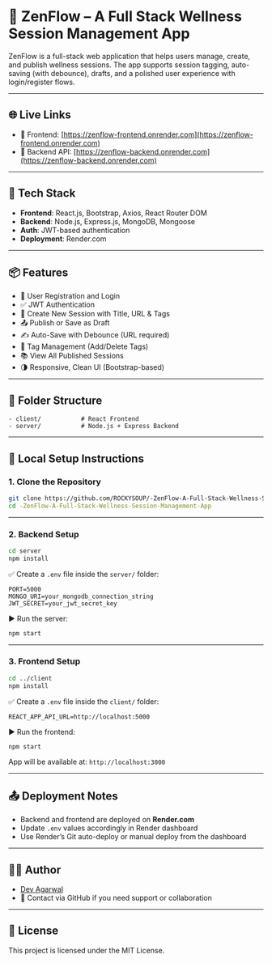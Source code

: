 
# 🌿 ZenFlow – A Full Stack Wellness Session Management App

ZenFlow is a full-stack web application that helps users manage, create, and publish wellness sessions. The app supports session tagging, auto-saving (with debounce), drafts, and a polished user experience with login/register flows.

---

## 🌐 Live Links

- 🔸 Frontend: [https://zenflow-frontend.onrender.com](https://zenflow-frontend.onrender.com)
- 🔹 Backend API: [https://zenflow-backend.onrender.com](https://zenflow-backend.onrender.com)

---

## 🧱 Tech Stack

- **Frontend**: React.js, Bootstrap, Axios, React Router DOM  
- **Backend**: Node.js, Express.js, MongoDB, Mongoose  
- **Auth**: JWT-based authentication  
- **Deployment**: Render.com

---

## 📦 Features

- 🔐 User Registration and Login
- ✅ JWT Authentication
- 📝 Create New Session with Title, URL & Tags
- 📤 Publish or Save as Draft
- ✍️ Auto-Save with Debounce (URL required)
- 🔖 Tag Management (Add/Delete Tags)
- 📚 View All Published Sessions
- 🌗 Responsive, Clean UI (Bootstrap-based)

---

## 📁 Folder Structure

```
- client/           # React Frontend
- server/           # Node.js + Express Backend
```

---

## 🚀 Local Setup Instructions

### 1. Clone the Repository

```bash
git clone https://github.com/ROCKYSOUP/-ZenFlow-A-Full-Stack-Wellness-Session-Management-App.git
cd -ZenFlow-A-Full-Stack-Wellness-Session-Management-App
```

---

### 2. Backend Setup

```bash
cd server
npm install
```

✅ Create a `.env` file inside the `server/` folder:

```
PORT=5000
MONGO_URI=your_mongodb_connection_string
JWT_SECRET=your_jwt_secret_key
```

▶️ Run the server:

```bash
npm start
```

---

### 3. Frontend Setup

```bash
cd ../client
npm install
```

✅ Create a `.env` file inside the `client/` folder:

```
REACT_APP_API_URL=http://localhost:5000
```

▶️ Run the frontend:

```bash
npm start
```

App will be available at: `http://localhost:3000`

---

## 📤 Deployment Notes

- Backend and frontend are deployed on **Render.com**
- Update `.env` values accordingly in Render dashboard
- Use Render’s Git auto-deploy or manual deploy from the dashboard

---

## 👨‍💻 Author

- [Dev Agarwal](https://github.com/ROCKYSOUP)
- 📧 Contact via GitHub if you need support or collaboration

---

## 📄 License

This project is licensed under the MIT License.
